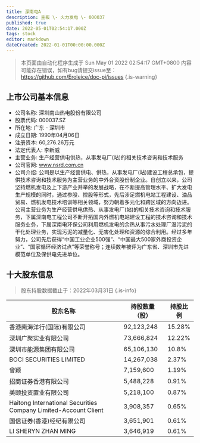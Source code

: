 ```yaml
---
title: 深南电A
description: 主板 \- 火力发电 \- 000037
published: true
date: 2022-05-01T02:54:17.000Z
tags: stock
editor: markdown
dateCreated: 2022-01-01T00:00:00.000Z
---
```


> 本页面由自动化程序生成于 Sun May 01 2022 02:54:17 GMT+0800
> 内容可能存在错误，如有bug请提交issue至：https://github.com/Eroleice/doc-pi/issues
{.is-warning}

## 上市公司基本信息
- 公司名称: 深圳南山热电股份有限公司
- 股票代码: 000037.SZ
- 所在地: 广东 - 深圳市
- 成立日期: 1990年04月06日
- 注册资本: 60,276.26万元
- 法定代表人: 李新威
- 主营业务: 生产经营供电供热，从事发电厂(站)的相关技术咨询和技术服务
- 公司官网: www.nsrd.com.cn
- 公司介绍: 公司是以生产经营供电、供热，从事发电厂(站)建设工程总承包，提供技术咨询和技术服务为主营业务的中外合资股份制企业。自创立以来，公司坚持燃机发电及上下游产业并举的发展战略，在不断提高管理水平、扩大发电生产规模的同时，通过参股、控股等形式，先后涉足燃机电站工程建设、油品贸易、燃机发电技术培训等相关领域，努力朝着多元化和跨区域的方向迈进。公司主营业务为生产经营供电供热、从事发电厂(站)的相关技术咨询和技术服务，下属深南电工程公司不断开拓国内外燃机电站建设工程的技术咨询和技术服务业务，下属深南电环保公司利用燃机发电的余热从事污水处理厂湿污泥的干化处理业务，实现污泥的减量化、无害化处理和资源的综合利用。经过多年努力，公司先后获得“中国工业企业500强”、“中国最大500家外商投资企业”、“国家循环经济试点”等荣誉称号；连续数年被评为广东省、深圳市先进模范单位及保供电先进单位。


## 十大股东信息
> 股东持股数据截止于：2022年03月31日
{.is-info}

| 股东名称 | 持股数量（股） | 持股比例 |
| --- | --- | --- |
| 香港南海洋行(国际)有限公司 | 92,123,248 | 15.28% |
| 深圳广聚实业有限公司 | 73,666,824 | 12.22% |
| 深圳市能源集团有限公司 | 65,106,130 | 10.8% |
| BOCI SECURITIES LIMITED | 14,267,038 | 2.37% |
| 曾颖 | 7,159,600 | 1.19% |
| 招商证券香港有限公司 | 5,488,228 | 0.91% |
| 美颐投资置业有限公司 | 5,218,100 | 0.87% |
| Haitong International Securities Company Limited-Account Client | 3,908,357 | 0.65% |
| 国信证券(香港)经纪有限公司 | 3,651,901 | 0.61% |
| LI SHERYN ZHAN MING | 3,646,919 | 0.61% |




